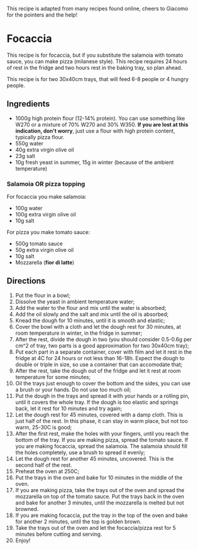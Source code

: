 This recipe is adapted from many recipes found online, cheers to Giacomo for the pointers and the help! 


# Focaccia
This recipe is for focaccia, but if you substitute the salamoia with tomato sauce, you can make pizza (milanese style). This recipe requires 24 hours of rest in the fridge and two hours rest in the baking tray, so plan ahead. 

This recipe is for two 30x40cm trays, that will feed 6-8 people or 4 hungry people.

## Ingredients
- 1000g high protein flour (12-14% protein). You can use something like W270 or a mixture of 70% W270 and 30% W350. **If you are lost at this indication, don't worry**, just use a flour with high protein content, typically pizza flour.
- 550g water
- 40g extra virgin olive oil
- 23g salt
- 10g fresh yeast in summer, 15g in winter (because of the ambient temperature)

### Salamoia OR pizza topping
For focaccia you make salamoia:
- 100g water
- 100g extra virgin olive oil
- 10g salt

For pizza you make tomato sauce:
- 500g tomato sauce
- 50g extra virgin olive oil
- 10g salt
- Mozzarella (**fior di latte**)

## Directions

1) Put the flour in a bowl;
1) Dissolve the yeast in ambient temperature water;
1) Add the water to the flour and mix until the water is absorbed;
1) Add the oil slowly and the salt and mix until the oil is absorbed;
1) Knead the dough for 10 minutes, until it is smooth and elastic;
1) Cover the bowl with a cloth and let the dough rest for 30 minutes, at room temperature in winter, in the fridge in summer;
1) After the rest, divide the dough in two (you should consider 0.5-0.6g per cm^2 of tray, two parts is a good approximation for two 30x40cm tray);
1) Put each part in a separate container, cover with film and let it rest in the fridge at 4C for 24 hours or not less than 16-18h. Expect the dough to double or triple in size, so use a container that can accomodate that;
1) After the rest, take the dough out of the fridge and let it rest at room temperature for some minutes;
1) Oil the trays just enough to cover the bottom and the sides, you can use a brush or your hands. Do not use too much oil;
1) Put the dough in the trays and spread it with your hands or a rolling pin, until it covers the whole tray. If the dough is too elastic and springs back, let it rest for 10 minutes and try again;
1) Let the dough rest for 45 minutes, covered with a damp cloth. This is just half of the rest. In this phase, it can stay in warm place, but not too warm, 25-30C is good;
1) After the first rest, make the holes with your fingers, until you reach the bottom of the tray. If you are making pizza, spread the tomato sauce. If you are making focaccia, spread the salamoia. The salamoia should fill the holes completely, use a brush to spread it evenly;
1) Let the dough rest for another 45 minutes, uncovered. This is the second half of the rest. 
1) Preheat the oven at 250C;
1) Put the trays in the oven and bake for 10 minutes in the middle of the oven.
1) If you are making pizza, take the trays out of the oven and spread the mozzarella on top of the tomato sauce. Put the trays back in the oven and bake for another 3 minutes, until the mozzarella is melted but not browned.
1) If you are making focaccia, put the tray in the top of the oven and bake for another 2 minutes, until the top is golden brown.
1) Take the trays out of the oven and let the focaccia/pizza rest for 5 minutes before cutting and serving.
1) Enjoy!

